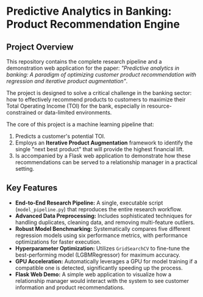 # Predictive Analytics in Banking: Product Recommendation Engine

## Project Overview

This repository contains the complete research pipeline and a demonstration web application for the paper: *"Predictive analytics in banking: A paradigm of optimizing customer product recommendation with regression and iterative product augmentation"*.

The project is designed to solve a critical challenge in the banking sector: how to effectively recommend products to customers to maximize their Total Operating Income (TOI) for the bank, especially in resource-constrained or data-limited environments.

The core of this project is a machine learning pipeline that:
1.  Predicts a customer's potential TOI.
2.  Employs an **Iterative Product Augmentation** framework to identify the single "next best product" that will provide the highest financial lift.
3.  Is accompanied by a Flask web application to demonstrate how these recommendations can be served to a relationship manager in a practical setting.


## Key Features

-   **End-to-End Research Pipeline:** A single, executable script (`model_pipeline.py`) that reproduces the entire research workflow.
-   **Advanced Data Preprocessing:** Includes sophisticated techniques for handling duplicates, cleaning data, and removing multi-feature outliers.
-   **Robust Model Benchmarking:** Systematically compares five different regression models using six performance metrics, with performance optimizations for faster execution.
-   **Hyperparameter Optimization:** Utilizes `GridSearchCV` to fine-tune the best-performing model (LGBMRegressor) for maximum accuracy.
-   **GPU Acceleration:** Automatically leverages a GPU for model training if a compatible one is detected, significantly speeding up the process.
-   **Flask Web Demo:** A simple web application to visualize how a relationship manager would interact with the system to see customer information and product recommendations.

